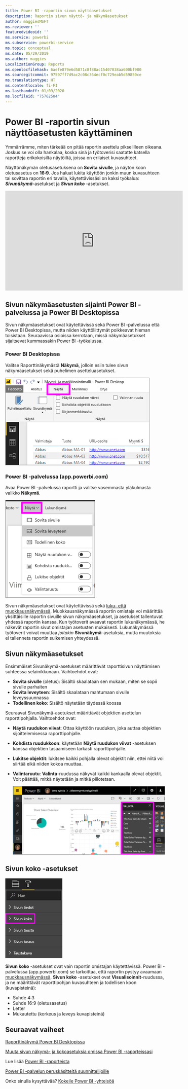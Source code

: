 ```yaml
---
title: Power BI -raportin sivun näyttöasetukset
description: Raportin sivun näyttö- ja näkymäasetukset
author: maggiesMSFT
ms.reviewer: ''
featuredvideoid: ''
ms.service: powerbi
ms.subservice: powerbi-service
ms.topic: conceptual
ms.date: 05/29/2019
ms.author: maggies
LocalizationGroup: Reports
ms.openlocfilehash: 6aefe879e6d5871c8f88ac15407038aa600bf980
ms.sourcegitcommit: 97597ff7d9ac2c08c364ecf0c729eab5d59850ce
ms.translationtype: HT
ms.contentlocale: fi-FI
ms.lasthandoff: 01/09/2020
ms.locfileid: "75762504"
---
```

# <a name="apply-page-display-settings-in-a-power-bi-report"></a>Power BI -raportin sivun näyttöasetusten käyttäminen
Ymmärrämme, miten tärkeää on pitää raportin asettelu pikselilleen oikeana. Joskus se voi olla hankalaa, koska sinä ja työtoverisi saatatte katsella raportteja erikokoisilta näytöiltä, joissa on erilaiset kuvasuhteet. 

Näyttönäkymän oletusasetuksena on **Sovita sivulle**, ja näytön koon oletusasetus on **16:9**. Jos haluat lukita käyttöön jonkin muun kuvasuhteen tai sovittaa raportin eri tavalla, käytettävissäsi on kaksi työkalua: ***Sivunäkymä***-asetukset ja ***Sivun koko*** -asetukset.


<iframe width="560" height="315" src="https://www.youtube.com/embed/5tg-OXzxe2g" frameborder="0" allowfullscreen></iframe>


## <a name="where-to-find-page-view-settings-in-the-power-bi-service-and-power-bi-desktop"></a>Sivun näkymäasetusten sijainti Power BI -palvelussa ja Power BI Desktopissa
Sivun näkymäasetukset ovat käytettävissä sekä Power BI -palvelussa että Power BI Desktopissa, mutta niiden käyttöliittymät poikkeavat hieman toisistaan. Seuraavissa osioissa kerrotaan, missä näkymäasetukset sijaitsevat kummassakin Power BI -työkalussa.

### <a name="in-power-bi-desktop"></a>Power BI Desktopissa
Valitse Raporttinäkymästä **Näkymä**, jolloin esiin tulee sivun näkymäasetukset sekä puhelimen asetteluasetukset.

  ![Työpöydän sivun näkymäasetukset](media/power-bi-report-display-settings/power-bi-desktop-view-settings.png)

### <a name="in-the-power-bi-service-apppowerbicom"></a>Power BI -palvelussa (app.powerbi.com)
Avaa Power BI -palvelussa raportti ja valitse vasemmasta yläkulmasta valikko **Näkymä**.

![palvelun sivun näkymäasetukset](media/power-bi-report-display-settings/power-bi-change-page-view.png)

Sivun näkymäasetukset ovat käytettävissä sekä [luku- että muokkausnäkymässä](consumer/end-user-reading-view.md). Muokkausnäkymässä raportin omistaja voi määrittää yksittäisille raportin sivuille sivun näkymäasetukset, ja asetukset tallentuvat yhdessä raportin kanssa. Kun työtoverit avaavat raportin lukunäkymässä, he näkevät raportin sivut omistajan asetusten mukaisesti. Lukunäkymässä työtoverit voivat muuttaa *joitakin* **Sivunäkymä**-asetuksia, mutta muutoksia ei tallenneta raportin sulkemisen yhteydessä.

## <a name="page-view-settings"></a>Sivun näkymäasetukset
Ensimmäiset Sivunäkymä-asetukset määrittävät raporttisivun näyttämisen suhteessa selainikkunaan. Vaihtoehdot ovat:

* **Sovita sivulle** (oletus): Sisältö skaalataan sen mukaan, miten se sopii sivulle parhaiten
* **Sovita leveyteen**: Sisältö skaalataan mahtumaan sivulle leveyssuunnassa
* **Todellinen koko**: Sisältö näytetään täydessä koossa

Seuraavat Sivunäkymä-asetukset määrittävät objektien asettelun raporttipohjalla. Vaihtoehdot ovat:

* **Näytä ruudukon viivat**: Ottaa käyttöön ruudukon, joka auttaa objektien sijoittelemisessa raporttipohjalle.
* **Kohdista ruudukkoon**: käytetään **Näytä ruudukon viivat** -asetuksen kanssa objektien tasaamiseen tarkasti raporttipohjalle. 
* **Lukitse objektit**: lukitsee kaikki pohjalla olevat objektit niin, ettei niitä voi siirtää eikä niiden kokoa muuttaa.
* **Valintaruutu**: **Valinta**-ruudussa näkyvät kaikki kankaalla olevat objektit. Voit päättää, mitkä näytetään ja mitkä piilotetaan.

    ![Valinta-paneeli](media/power-bi-report-display-settings/power-bi-selection-pane.png)



## <a name="page-size-settings"></a>Sivun koko -asetukset
![muuta sivun kokoa -asetukset](media/power-bi-report-display-settings/power-bi-page-size.png)

**Sivun koko** -asetukset ovat vain raportin omistajan käytettävissä. Power BI -palvelussa (app.powerbi.com) se tarkoittaa, että raportin pystyy avaamaan [muokkausnäkymässä](consumer/end-user-reading-view.md). **Sivun koko** -asetukset ovat **Visualisoinnit**-ruudussa, ja ne määrittävät raporttipohjan kuvasuhteen ja todellisen koon (kuvapisteinä):   

* Suhde 4:3
* Suhde 16:9 (oletusasetus)
* Letter
* Mukautettu (korkeus ja leveys kuvapisteinä)

## <a name="next-steps"></a>Seuraavat vaiheet
[Raporttinäkymä Power BI Desktopissa](desktop-report-view.md)

[Muuta sivun näkymä- ja kokoasetuksia omissa Power BI -raporteissasi](consumer/end-user-report-view.md)

Lue lisää [Power BI -raporteista](consumer/end-user-reports.md)

[Power BI -palvelun peruskäsitteitä suunnittelijoille](service-basic-concepts.md)

Onko sinulla kysyttävää? [Kokeile Power BI -yhteisöä](https://community.powerbi.com/)

